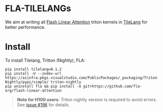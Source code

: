# FLA-TILELANGs
We aim at writing all [Flash Linear Attention](https://github.com/fla-org/flash-linear-attention) triton kernels in [TileLang](https://github.com/tile-ai/tilelang) for better performance.

# Install
To install Tilelang, Tritton (Nightly), FLA:
```
pip install tilelang=0.1.2
pip install -U --index-url https://aiinfra.pkgs.visualstudio.com/PublicPackages/_packaging/Triton-Nightly/pypi/simple/ triton-nightly
pip uninstall fla && pip install -U git+https://github.com/fla-org/flash-linear-attention
```
> **Note for H100 users**: Triton nightly version is required to avoid errors. See [issue #196](https://github.com/fla-org/flash-linear-attention/issues/196) for details.
